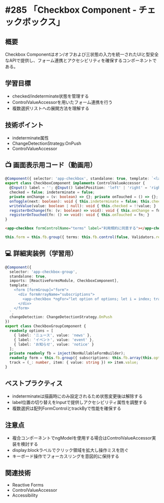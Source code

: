 # #285 「Checkbox Component - チェックボックス」

## 概要
Checkbox Componentはオン/オフおよび三状態の入力を統一されたUIと型安全なAPIで提供し、フォーム連携とアクセシビリティを確保するコンポーネントである。

## 学習目標
- checked/indeterminate状態を管理する
- ControlValueAccessorを用いたフォーム連携を行う
- 複数選択リストへの展開方法を理解する

## 技術ポイント
- indeterminate属性
- ChangeDetectionStrategy.OnPush
- ControlValueAccessor

## 📺 画面表示用コード（動画用）
```typescript
@Component({ selector: 'app-checkbox', standalone: true, template: `<label class="checkbox" [class.left]="labelPosition==='left'"><span *ngIf="labelPosition==='left'">{{ label }}</span><input type="checkbox" [checked]="checked" [indeterminate]="indeterminate" (change)="onToggle($any($event.target).checked)"><span *ngIf="labelPosition==='right'">{{ label }}</span></label>`, providers: [{ provide: NG_VALUE_ACCESSOR, useExisting: forwardRef(() => CheckboxComponent), multi: true }], changeDetection: ChangeDetectionStrategy.OnPush })
export class CheckboxComponent implements ControlValueAccessor {
  @Input() label = ''; @Input() labelPosition: 'left' | 'right' = 'right';
  checked = false; indeterminate = false;
  private onChange = (v: boolean) => {}; private onTouched = () => {};
  onToggle(next: boolean): void { this.indeterminate = false; this.checked = next; this.onChange(next); this.onTouched(); }
  writeValue(value: boolean | null): void { this.checked = !!value; }
  registerOnChange(fn: (v: boolean) => void): void { this.onChange = fn; }
  registerOnTouched(fn: () => void): void { this.onTouched = fn; }
}
```

```html
<app-checkbox formControlName="terms" label="利用規約に同意する"></app-checkbox>
```

```typescript
this.form = this.fb.group({ terms: this.fb.control(false, Validators.requiredTrue) });
```

## 💻 詳細実装例（学習用）
```typescript
@Component({
  selector: 'app-checkbox-group',
  standalone: true,
  imports: [ReactiveFormsModule, CheckboxComponent],
  template: `
    <form [formGroup]="form">
      <div formArrayName="subscriptions">
        <app-checkbox *ngFor="let option of options; let i = index; trackBy: track" [label]="option.label" labelPosition="left" [formControlName]="i"></app-checkbox>
      </div>
    </form>
  `,
  changeDetection: ChangeDetectionStrategy.OnPush
})
export class CheckboxGroupComponent {
  readonly options = [
    { label: 'ニュース', value: 'news' },
    { label: 'イベント', value: 'event' },
    { label: 'お知らせ', value: 'notice' }
  ];
  private readonly fb = inject(NonNullableFormBuilder);
  readonly form = this.fb.group({ subscriptions: this.fb.array(this.options.map(() => this.fb.control(false))) });
  track = (_: number, item: { value: string }) => item.value;
}
```

## ベストプラクティス
- indeterminateは描画時にのみ設定されるため状態変更後は解除する
- label位置の切り替えをInputで提供しアクセシビリティ属性を調整する
- 複数選択は配列FormControlとtrackByで性能を確保する

## 注意点
- 複合コンポーネントでngModelを使用する場合はControlValueAccessor実装を検討する
- display:blockラベルでクリック領域を拡大し操作ミスを防ぐ
- キーボード操作でフォーカスリングを意図的に保持する

## 関連技術
- Reactive Forms
- ControlValueAccessor
- Accessibility
